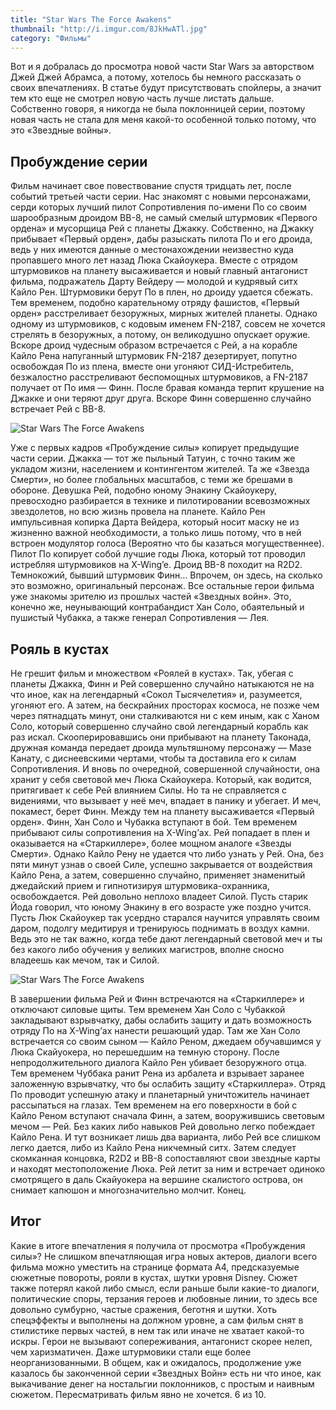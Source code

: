 ```yaml
---
title: "Star Wars The Force Awakens"
thumbnail: "http://i.imgur.com/8JkHwATl.jpg"
category: "Фильмы"
---
```


Вот и я добралась до просмотра новой части Star Wars за авторством Джей Джей Абрамса, а потому, хотелось бы немного рассказать о своих впечатлениях. В статье будут присутствовать спойлеры, а значит тем кто еще не смотрел новую часть лучше листать дальше. Собственно говоря, я никогда не была поклонницей серии, поэтому новая часть не стала для меня какой-то особенной только потому, что это «Звездные войны».

## Пробуждение серии

Фильм начинает свое повествование спустя тридцать лет, после событий третьей части серии. Нас знакомят с новыми персонажами, серди которых лучший пилот Сопротивления по-имени По со своим шарообразным дроидом ВВ-8, не самый смелый штурмовик «Первого ордена» и мусорщица Рей с планеты Джакку. Собственно, на Джакку прибывает «Первый орден», дабы разыскать пилота По и его дроида, ведь у них имеются данные о местонахождении неизвестно куда пропавшего много лет назад Люка Скайоукера. Вместе с отрядом штурмовиков на планету высаживается и новый главный антагонист фильма, подражатель Дарту Вейдеру — молодой и кудрявый ситх Кайло Рен. Штурмовики берут По в плен, но дроиду удается сбежать. Тем временем, подобно карательному отряду фашистов, «Первый орден» расстреливает безоружных, мирных жителей планеты. Однако одному из штурмовиков, с кодовым именем FN-2187, совсем не хочется стрелять в безоружных, а потому, он великодушно опускает оружие. Вскоре дроид чудесным образом встречается с Рей, а на корабле Кайло Рена напуганный штурмовик FN-2187 дезертирует, попутно освобождая По из плена, вместе они угоняют СИД-Истребитель, безжалостно расстреливают беспомощных штурмовиков, а FN-2187 получает от По имя — Финн. После бравая команда терпит крушение на Джакке и они теряют друг друга. Вскоре Финн совершенно случайно встречает Рей с ВВ-8.

![Star Wars The Force Awakens](http://i.imgur.com/8JkHwAT.jpg)

Уже с первых кадров «Пробуждение силы» копирует предыдущие части серии. Джакка — тот же пыльный Татуин, с точно таким же укладом жизни, населением и контингентом жителей. Та же «Звезда Смерти», но более глобальных масштабов, с теми же брешами в обороне. Девушка Рей, подобно юному Энакину Скайоукеру, превосходно разбирается в технике и пилотировании всевозможных звездолетов, но всю жизнь провела на планете. Кайло Рен импульсивная копирка Дарта Вейдера, который носит маску не из жизненно важной необходимости, а только лишь потому, что в ней встроен модулятор голоса (Вероятно что бы казаться могущественнее). Пилот По копирует собой лучшие годы Люка, который тот проводил истребляя штурмовиков на X-Wing’e. Дроид ВВ-8 походит на R2D2. Темнокожий, бывший штурмовик Финн… Впрочем, он здесь, на сколько это возможно, оригинальный персонаж. Все остальные герои фильма уже знакомы зрителю из прошлых частей «Звездных войн». Это, конечно же, неунывающий контрабандист Хан Соло, обаятельный и пушистый Чубакка, а также генерал Сопротивления — Лея.

## Рояль в кустах

Не грешит фильм и множеством «Роялей в кустах». Так, убегая с планеты Джакка, Финн и Рей совершенно случайно натыкаются не на что иное, как на легендарный «Сокол Тысячелетия» и, разумеется, угоняют его. А затем, на бескрайних просторах космоса, не позже чем через пятнадцать минут, они сталкиваются ни с кем иным, как с Ханом Соло, который совершенно случайно свой легендарный корабль как раз искал. Скооперировавшись они прибывают на планету Таконада, дружная команда передает дроида мультяшному персонажу — Мазе Канату, с диснеевскими чертами, чтобы та доставила его к силам Сопротивления. И вновь по очередной, совершенной случайности, она хранит у себя световой меч Люка Скайоукера. Который, как водится, притягивает к себе Рей влиянием Силы. Но та не справляется с видениями, что вызывает у неё меч, впадает в панику и убегает. И меч, покамест, берет Финн. Между тем на планету высаживается «Первый орден». Финн, Хан Соло и Чубакка вступают в бой. Тем временем прибывают силы сопротивления на X-Wing’ах. Рей попадает в плен и оказывается на «Старкиллере», более мощном аналоге «Звезды Смерти». Однако Кайло Рену не удается что либо узнать у Рей. Она, без пяти минут узнав о своей Силе, успешно закрывается от воздействия Кайло Рена, а затем, совершенно случайно, применяет знаменитый джедайский прием и гипнотизируя штурмовика-охранника, освобождается. Рей довольно неплохо владеет Силой. Пусть старик Йода говорил, что юному Энакину в его возрасте уже поздно учится. Пусть Люк Скайоукер так усердно старался научится управлять своим даром, подолгу медитируя и тренируюсь поднимать в воздух камни. Ведь это не так важно, когда тебе дают легендарный световой меч и ты без какого либо обучения у великих магистров, вполне сносно владеешь как мечом, так и Силой.

![Star Wars The Force Awakens](http://i.imgur.com/gB5E3v2.png)

В завершении фильма Рей и Финн встречаются на «Старкиллере» и отключают силовые щиты. Тем временем Хан Соло с Чубаккой закладывают взрывчатку, дабы ослабить защиту и дать возможность отряду По на X-Wing’ах нанести решающий удар. Там же Хан Соло встречается со своим сыном — Кайло Реном, джедаем обучавшимся у Люка Скайуокера, но перешедшим на темную сторону. После непродолжительного диалога Кайло Рен убивает безоружного отца. Тем временем Чуббака ранит Рена из арбалета и взрывает заранее заложенную взрывчатку, что бы ослабить защиту «Старкиллера». Отряд По проводит успешную атаку и планетарный уничтожитель начинает рассыпаться на глазах. Тем временем на его поверхности в бой с Кайло Реном вступают сначала Финн, а затем, вооружившись световым мечом — Рей. Без каких либо навыков Рей довольно легко побеждает Кайло Рена. И тут возникает лишь два варианта, либо Рей все слишком легко дается, либо из Кайло Рена никчемный ситх. Затем следует скомканная концовка, R2D2 и BB-8 сопоставляют свои звездные карты и находят местоположение Люка. Рей летит за ним и встречает одиноко смотрящего в даль Скайуокера на вершине скалистого острова, он снимает капюшон и многозначительно молчит. Конец.

## Итог

Какие в итоге впечатления я получила от просмотра «Пробуждения силы»? Не слишком впечатляющая игра новых актеров, диалоги всего фильма можно уместить на странице формата А4, предсказуемые сюжетные повороты, рояли в кустах, шутки уровня Disney. Сюжет также потерял какой либо смысл, если раньше были какие-то диалоги, политические споры, терзания героев и любовные линии, то здесь все довольно сумбурно, частые сражения, беготня и шутки. Хоть спецэффекты и выполнены на должном уровне, а сам фильм снят в стилистике первых частей, в нем так или иначе не хватает какой-то искры. Герои не вызывают сопереживания, антагонист скорее нелеп, чем харизматичен. Даже штурмовики стали еще более неорганизованными. В общем, как и ожидалось, продолжение уже казалось бы законченной серии «Звездных Войн» есть ни что иное, как выкачивание денег на ностальгии поклонников, с простым и наивным сюжетом. Пересматривать фильм явно не хочется. 6 из 10.